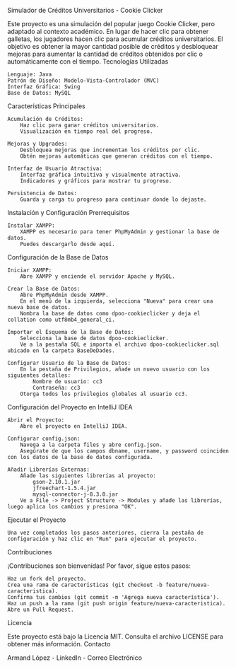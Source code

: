 Simulador de Créditos Universitarios - Cookie Clicker

Este proyecto es una simulación del popular juego Cookie Clicker, pero adaptado al contexto académico. En lugar de hacer clic para obtener galletas, los jugadores hacen clic para acumular créditos universitarios. El objetivo es obtener la mayor cantidad posible de créditos y desbloquear mejoras para aumentar la cantidad de créditos obtenidos por clic o automáticamente con el tiempo.
Tecnologías Utilizadas

    Lenguaje: Java
    Patrón de Diseño: Modelo-Vista-Controlador (MVC)
    Interfaz Gráfica: Swing
    Base de Datos: MySQL

Características Principales

    Acumulación de Créditos:
        Haz clic para ganar créditos universitarios.
        Visualización en tiempo real del progreso.

    Mejoras y Upgrades:
        Desbloquea mejoras que incrementan los créditos por clic.
        Obtén mejoras automáticas que generan créditos con el tiempo.

    Interfaz de Usuario Atractiva:
        Interfaz gráfica intuitiva y visualmente atractiva.
        Indicadores y gráficos para mostrar tu progreso.

    Persistencia de Datos:
        Guarda y carga tu progreso para continuar donde lo dejaste.

Instalación y Configuración
Prerrequisitos

    Instalar XAMPP:
        XAMPP es necesario para tener PhpMyAdmin y gestionar la base de datos.
        Puedes descargarlo desde aquí.

Configuración de la Base de Datos

    Iniciar XAMPP:
        Abre XAMPP y enciende el servidor Apache y MySQL.

    Crear la Base de Datos:
        Abre PhpMyAdmin desde XAMPP.
        En el menú de la izquierda, selecciona "Nueva" para crear una nueva base de datos.
        Nombra la base de datos como dpoo-cookieclicker y deja el collation como utf8mb4_general_ci.

    Importar el Esquema de la Base de Datos:
        Selecciona la base de datos dpoo-cookieclicker.
        Ve a la pestaña SQL e importa el archivo dpoo-cookieclicker.sql ubicado en la carpeta BaseDeDades.

    Configurar Usuario de la Base de Datos:
        En la pestaña de Privilegios, añade un nuevo usuario con los siguientes detalles:
            Nombre de usuario: cc3
            Contraseña: cc3
        Otorga todos los privilegios globales al usuario cc3.

Configuración del Proyecto en IntelliJ IDEA

    Abrir el Proyecto:
        Abre el proyecto en IntelliJ IDEA.

    Configurar config.json:
        Navega a la carpeta files y abre config.json.
        Asegúrate de que los campos dbname, username, y password coinciden con los datos de la base de datos configurada.

    Añadir Librerías Externas:
        Añade las siguientes librerías al proyecto:
            gson-2.10.1.jar
            jfreechart-1.5.4.jar
            mysql-connector-j-8.3.0.jar
        Ve a File -> Project Structure -> Modules y añade las librerías, luego aplica los cambios y presiona "OK".

Ejecutar el Proyecto

    Una vez completados los pasos anteriores, cierra la pestaña de configuración y haz clic en "Run" para ejecutar el proyecto.

Contribuciones

¡Contribuciones son bienvenidas! Por favor, sigue estos pasos:

    Haz un fork del proyecto.
    Crea una rama de características (git checkout -b feature/nueva-caracteristica).
    Confirma tus cambios (git commit -m 'Agrega nueva característica').
    Haz un push a la rama (git push origin feature/nueva-caracteristica).
    Abre un Pull Request.

Licencia

Este proyecto está bajo la Licencia MIT. Consulta el archivo LICENSE para obtener más información.
Contacto

Armand López - LinkedIn - Correo Electrónico
